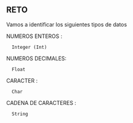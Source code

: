 ## RETO 
Vamos a identificar los siguientes tipos de datos

NUMEROS ENTEROS : 

      Integer (Int)

NUMEROS DECIMALES: 

      Float

CARACTER : 

      Char

CADENA DE CARACTERES : 

      String
    
